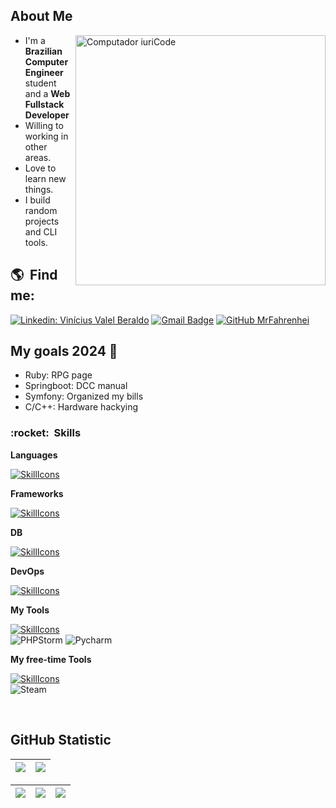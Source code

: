## About Me ##

<img src="https://raw.githubusercontent.com/MicaelliMedeiros/micaellimedeiros/master/image/computer-illustration.png" min-width="400px" max-width="400px" width="400px" align="right" alt="Computador iuriCode">

-  I'm a <strong>Brazilian Computer Engineer</strong> student and a <strong>Web Fullstack Developer</strong><br>
-  Willing to working in other areas.
-  Love to learn new things.
-  I build random projects and CLI tools.

## :earth_americas: &nbsp;Find me: ##

[![Linkedin: Vinícius Valel Beraldo](https://img.shields.io/badge/-Vinicius%20Valle%20Beraldo-blue?style=flat-square&logo=Linkedin&logoColor=white&link=)](https://www.linkedin.com/in/vin%C3%ADcius-valle-beraldo-9b85a2208/)
[![Gmail Badge](https://img.shields.io/badge/-vvberaldo@proton.me-006bed?style=flat-square&logo=Gmail&logoColor=white&link=mailto:SEU-EMAIL)](mailto:vvberaldo@proton.me)
[![GitHub MrFahrenhei]( https://img.shields.io/github/followers/MrFahrenhei?label=follow&style=social)](https://github.com/MrFahrenhei)

## My goals 2024 🎯

-  Ruby: RPG page
-  Springboot: DCC manual
-  Symfony: Organized my bills
-  C/C++: Hardware hackying

<h3> :rocket: &nbsp;Skills </h3>

**Languages**

[![SkillIcons](https://skillicons.dev/icons?i=php,perl,rust,html,css,js,ts,lua,c,cpp,py,dart,java,ruby&theme=light)](https://skillicons.dev)<br/>
  
**Frameworks**

[![SkillIcons](https://skillicons.dev/icons?i=flutter,react,jquery,symfony,bootstrap,wordpress,spring,rails&theme=light)](https://skillicons.dev)<br/>

**DB**

[![SkillIcons](https://skillicons.dev/icons?i=mysql,sqlite,mongodb,postgresql&theme=light)](https://skillicons.dev)<br/>

**DevOps**

[![SkillIcons](https://skillicons.dev/icons?i=git,github,docker,nginx,postman,nodejs&theme=light)](https://skillicons.dev)<br/>
  
**My Tools**

[![SkillIcons](https://skillicons.dev/icons?i=vscode,eclipse,emacs,linux,vim,neovim,idea&theme=light)](https://skillicons.dev)<br/>
![PHPStorm](http://img.shields.io/badge/-PHPStorm-333333?style=flat&logo=phpstorm&logoColor=white)
![Pycharm](https://img.shields.io/badge/PyCharm-333333.svg?&style=flat&logo=PyCharm&logoColor=white)

**My free-time Tools**

[![SkillIcons](https://skillicons.dev/icons?i=ps,ae,au,arduino,&theme=light)](https://skillicons.dev)<br/>
![Steam](https://img.shields.io/badge/Steam-000000?style=flat&logo=steam&logoColor=white)

<br/>

## **GitHub Statistic**

| ![](http://github-profile-summary-cards.vercel.app/api/cards/profile-details?username=MrFahrenhei&theme=dracula&show_icons=true) | ![](https://github-readme-stats.vercel.app/api/top-langs/?username=MrFahrenhei&layout=compact&langs_count=7&theme=dracula)|
| :-: | :-: |

| ![](http://github-profile-summary-cards.vercel.app/api/cards/stats?username=MrFahrenhei&theme=dracula) | ![](http://github-profile-summary-cards.vercel.app/api/cards/repos-per-language?username=MrFahrenhei&hide=html&theme=dracula) | ![](http://github-profile-summary-cards.vercel.app/api/cards/most-commit-language?username=MrFahrenhei&hide=html&theme=dracula) |
| :-: | :-: | :-: |
